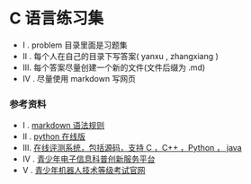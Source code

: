 # C 语言练习集

- I  . problem 目录里面是习题集
- II . 每个人在自己的目录下写答案( yanxu  ,  zhangxiang )
- III. 每个答案尽量创建一个新的文件(文件后缀为 .md)
- IV . 尽量使用 markdown 写网页

### 参考资料

- I  . [markdown 语法规则](https://www.jianshu.com/p/191d1e21f7ed)
- II . [python 在线版](http://www.pythontip.com/coding/run)
- III. [在线评测系统，包括源码，支持 C ，C++ ，Python ， java ](https://docs.onlinejudge.me/)
- IV . [青少年电子信息科普创新服务平台](http://kp.cie-info.org.cn/)
- V  . [青少年机器人技术等级考试官网](http://qceit.org.cn/)
